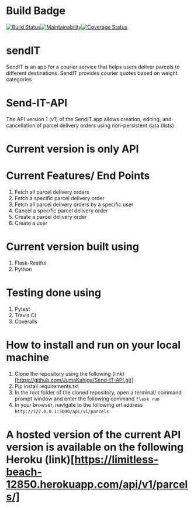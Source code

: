 # Build Badge
[![Build Status](https://travis-ci.org/JumaKahiga/Send-IT-API.svg?branch=bg-fix-travis-coveralls-161881164)](https://travis-ci.org/JumaKahiga/Send-IT-API)[![Maintainability](https://api.codeclimate.com/v1/badges/c141f19658ab620ff464/maintainability)](https://codeclimate.com/github/JumaKahiga/Send-IT-API/maintainability)[![Coverage Status](https://coveralls.io/repos/github/JumaKahiga/Send-IT-API/badge.svg?branch=bg-fix-travis-coveralls-161881164)](https://coveralls.io/github/JumaKahiga/Send-IT-API?branch=bg-fix-travis-coveralls-161881164)

# sendIT
SendIT is an app for a courier service that helps users deliver parcels to different destinations. SendIT provides courier quotes based on weight categories

# Send-IT-API
The API version 1 (v1) of the SendIT app allows creation, editing, and cancellation of parcel delivery orders using non-persistent data (lists)


# Current version is only API

# Current Features/ End Points
1. Fetch all parcel delivery orders
2. Fetch a specific parcel delivery order
3. Fetch all parcel delivery orders by a specific user
4. Cancel a specific parcel delivery order
5. Create a parcel delivery order
6. Create a user

# Current version built using
1. Flask-Restful
2. Python

# Testing done using
1. Pytest
2. Travis CI
3. Coveralls 

# How to install and run on your local machine
1. Clone the repository using the following (link)[https://github.com/JumaKahiga/Send-IT-API.git]
2. Pip install requirements.txt
3. In the root folder of the cloned repository, open a terminal/ command prompt window and enter the following command `flask run` 
4. In your browser, navigate to the following url address `http://127.0.0.1:5000/api/v1/parcels`

# A hosted version of the current API version is available on the following Heroku (link)[https://limitless-beach-12850.herokuapp.com/api/v1/parcels/]


